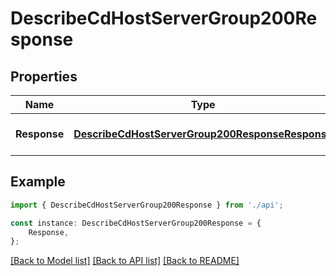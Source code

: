 # DescribeCdHostServerGroup200Response


## Properties

Name | Type | Description | Notes
------------ | ------------- | ------------- | -------------
**Response** | [**DescribeCdHostServerGroup200ResponseResponse**](DescribeCdHostServerGroup200ResponseResponse.md) |  | [optional] [default to undefined]

## Example

```typescript
import { DescribeCdHostServerGroup200Response } from './api';

const instance: DescribeCdHostServerGroup200Response = {
    Response,
};
```

[[Back to Model list]](../README.md#documentation-for-models) [[Back to API list]](../README.md#documentation-for-api-endpoints) [[Back to README]](../README.md)

